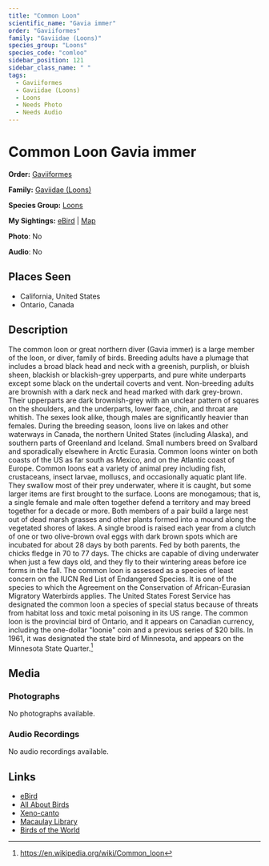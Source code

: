 ```yaml
---
title: "Common Loon"
scientific_name: "Gavia immer"
order: "Gaviiformes"
family: "Gaviidae (Loons)"
species_group: "Loons"
species_code: "comloo"
sidebar_position: 121
sidebar_class_name: " "
tags: 
  - Gaviiformes
  - Gaviidae (Loons)
  - Loons
  - Needs Photo
  - Needs Audio
---
```


# Common Loon <span className='sci_name'>Gavia immer</span>

**Order:** [Gaviiformes](/tags/gaviiformes)

**Family:** [Gaviidae (Loons)](/tags/gaviidae-loons)

**Species Group:** [Loons](/tags/loons)

**My Sightings:** [eBird](https://ebird.org/lifelist?r=world&time=life&spp=comloo) | [Map](/map?species_code=comloo)

**Photo**: No 

**Audio**: No

## Places Seen

* California, United States
* Ontario, Canada

## Description
The common loon or great northern diver (Gavia immer) is a large member of the loon, or diver, family of birds. Breeding adults have a plumage that includes a broad black head and neck with a greenish, purplish, or bluish sheen, blackish or blackish-grey upperparts, and pure white underparts except some black on the undertail coverts and vent. Non-breeding adults are brownish with a dark neck and head marked with dark grey-brown. Their upperparts are dark brownish-grey with an unclear pattern of squares on the shoulders, and the underparts, lower face, chin, and throat are whitish. The sexes look alike, though males are significantly heavier than females. During the breeding season, loons live on lakes and other waterways in Canada, the northern United States (including Alaska), and southern parts of Greenland and Iceland. Small numbers breed on Svalbard and sporadically elsewhere in Arctic Eurasia. Common loons winter on both coasts of the US as far south as Mexico, and on the Atlantic coast of Europe.
Common loons eat a variety of animal prey including fish, crustaceans, insect larvae, molluscs, and occasionally aquatic plant life. They swallow most of their prey underwater, where it is caught, but some larger items are first brought to the surface. Loons are monogamous; that is, a single female and male often together defend a territory and may breed together for a decade or more. Both members of a pair build a large nest out of dead marsh grasses and other plants formed into a mound along the vegetated shores of lakes. A single brood is raised each year from a clutch of one or two olive-brown oval eggs with dark brown spots which are incubated for about 28 days by both parents. Fed by both parents, the chicks fledge in 70 to 77 days. The chicks are capable of diving underwater when just a few days old, and they fly to their wintering areas before ice forms in the fall.
The common loon is assessed as a species of least concern on the IUCN Red List of Endangered Species. It is one of the species to which the Agreement on the Conservation of African-Eurasian Migratory Waterbirds applies. The United States Forest Service has designated the common loon a species of special status because of threats from habitat loss and toxic metal poisoning in its US range.
The common loon is the provincial bird of Ontario, and it appears on Canadian currency, including the one-dollar "loonie" coin and a previous series of $20 bills. In 1961, it was designated the state bird of Minnesota, and appears on the Minnesota State Quarter.[^1]

[^1]: https://en.wikipedia.org/wiki/Common_loon

## Media
### Photographs
No photographs available.

### Audio Recordings
No audio recordings available.

## Links
* [eBird](https://ebird.org/species/comloo) 
* [All About Birds](https://www.allaboutbirds.org/guide/comloo) 
* [Xeno-canto](https://www.xeno-canto.org/species/gavia-immer) 
* [Macaulay Library](https://search.macaulaylibrary.org/catalog?taxonCode=comloo&sort=rating_rank_desc)
* [Birds of the World](https://birdsoftheworld.org/bow/species/comloo)
